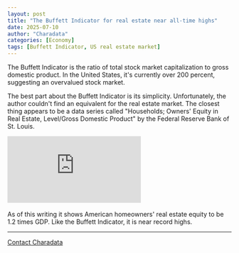 ```yaml
---
layout: post
title: "The Buffett Indicator for real estate near all-time highs"
date: 2025-07-10
author: "Charadata"
categories: [Economy]
tags: [Buffett Indicator, US real estate market]
---
```


The Buffett Indicator is the ratio of total stock market capitalization to gross domestic product. In the United States, it's currently over 200 percent, suggesting an overvalued stock market.

The best part about the Buffett Indicator is its simplicity. Unfortunately, the author couldn't find an equivalent for the real estate market. The closest thing appears to be a data series called "Households; Owners' Equity in Real Estate, Level/Gross Domestic Product" by the Federal Reserve Bank of St. Louis. 

<div class="embed-container"><iframe src="https://fred.stlouisfed.org/graph/graph-landing.php?g=1KnLI&width=670&height=475" scrolling="no" frameborder="0" style="overflow:hidden;" allowTransparency="true" loading="lazy"></iframe></div><script src="https://fred.stlouisfed.org/assets/research/fred-graph-react-508/build/embed.min.js" type="text/javascript"></script>

<br>
As of this writing it shows American homeowners' real estate equity to be 1.2 times GDP. Like the Buffett Indicator, it is near record highs. 

---

[Contact Charadata](https://charadata.github.io/#contact)